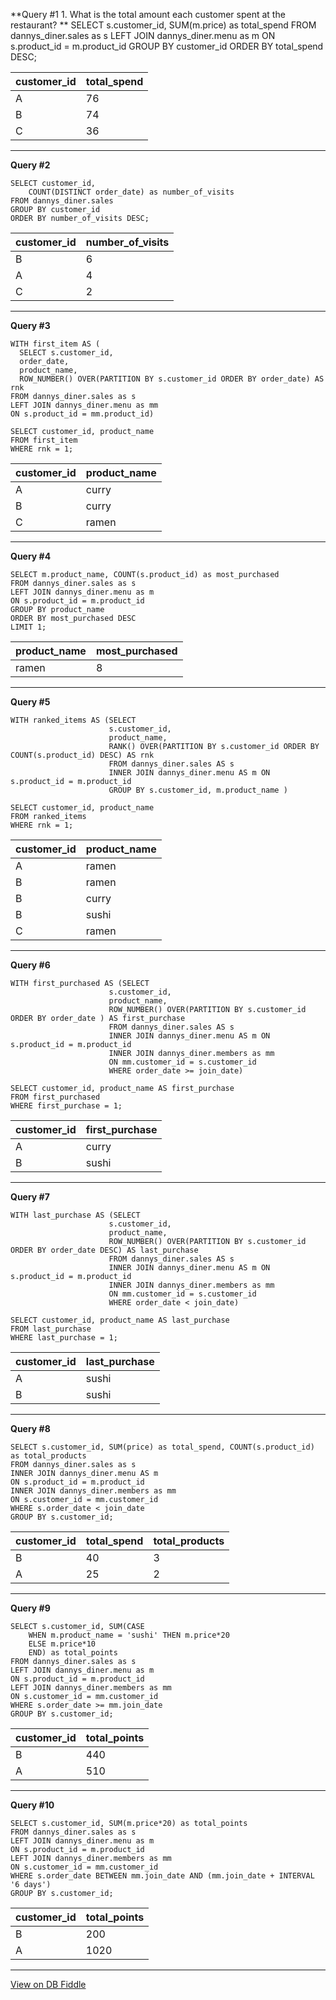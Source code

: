 
**Query #1 1. What is the total amount each customer spent at the restaurant? **
    SELECT
    	s.customer_id,
        SUM(m.price) as total_spend
    FROM dannys_diner.sales as s
    LEFT JOIN dannys_diner.menu as m
    ON s.product_id = m.product_id
    GROUP BY customer_id
    ORDER BY total_spend DESC;

| customer_id | total_spend |
| ----------- | ----------- |
| A           | 76          |
| B           | 74          |
| C           | 36          |

---
**Query #2**

    SELECT customer_id, 
    	COUNT(DISTINCT order_date) as number_of_visits
    FROM dannys_diner.sales
    GROUP BY customer_id
    ORDER BY number_of_visits DESC;

| customer_id | number_of_visits |
| ----------- | ---------------- |
| B           | 6                |
| A           | 4                |
| C           | 2                |

---
**Query #3**

    WITH first_item AS (
      SELECT s.customer_id,
      order_date, 
      product_name, 
      ROW_NUMBER() OVER(PARTITION BY s.customer_id ORDER BY order_date) AS rnk
    FROM dannys_diner.sales as s
    LEFT JOIN dannys_diner.menu as mm
    ON s.product_id = mm.product_id)
    
    SELECT customer_id, product_name
    FROM first_item
    WHERE rnk = 1;

| customer_id | product_name |
| ----------- | ------------ |
| A           | curry        |
| B           | curry        |
| C           | ramen        |

---
**Query #4**

    SELECT m.product_name, COUNT(s.product_id) as most_purchased
    FROM dannys_diner.sales as s
    LEFT JOIN dannys_diner.menu as m
    ON s.product_id = m.product_id
    GROUP BY product_name
    ORDER BY most_purchased DESC
    LIMIT 1;

| product_name | most_purchased |
| ------------ | -------------- |
| ramen        | 8              |

---
**Query #5**

    WITH ranked_items AS (SELECT 
                          s.customer_id, 
                          product_name, 
                          RANK() OVER(PARTITION BY s.customer_id ORDER BY COUNT(s.product_id) DESC) AS rnk 
                          FROM dannys_diner.sales AS s 
                          INNER JOIN dannys_diner.menu AS m ON s.product_id = m.product_id 
                          GROUP BY s.customer_id, m.product_name )
    
    SELECT customer_id, product_name
    FROM ranked_items
    WHERE rnk = 1;

| customer_id | product_name |
| ----------- | ------------ |
| A           | ramen        |
| B           | ramen        |
| B           | curry        |
| B           | sushi        |
| C           | ramen        |

---
**Query #6**

    WITH first_purchased AS (SELECT 
                          s.customer_id, 
                          product_name, 
                          ROW_NUMBER() OVER(PARTITION BY s.customer_id ORDER BY order_date ) AS first_purchase 
                          FROM dannys_diner.sales AS s 
                          INNER JOIN dannys_diner.menu AS m ON s.product_id = m.product_id 
                          INNER JOIN dannys_diner.members as mm
                          ON mm.customer_id = s.customer_id
                          WHERE order_date >= join_date)
    
    SELECT customer_id, product_name AS first_purchase
    FROM first_purchased
    WHERE first_purchase = 1;

| customer_id | first_purchase |
| ----------- | -------------- |
| A           | curry          |
| B           | sushi          |

---
**Query #7**

    WITH last_purchase AS (SELECT 
                          s.customer_id, 
                          product_name, 
                          ROW_NUMBER() OVER(PARTITION BY s.customer_id ORDER BY order_date DESC) AS last_purchase 
                          FROM dannys_diner.sales AS s 
                          INNER JOIN dannys_diner.menu AS m ON s.product_id = m.product_id 
                          INNER JOIN dannys_diner.members as mm
                          ON mm.customer_id = s.customer_id
                          WHERE order_date < join_date)
    
    SELECT customer_id, product_name AS last_purchase
    FROM last_purchase
    WHERE last_purchase = 1;

| customer_id | last_purchase |
| ----------- | ------------- |
| A           | sushi         |
| B           | sushi         |

---
**Query #8**

    SELECT s.customer_id, SUM(price) as total_spend, COUNT(s.product_id) as total_products
    FROM dannys_diner.sales as s
    INNER JOIN dannys_diner.menu AS m
    ON s.product_id = m.product_id
    INNER JOIN dannys_diner.members as mm
    ON s.customer_id = mm.customer_id
    WHERE s.order_date < join_date
    GROUP BY s.customer_id;

| customer_id | total_spend | total_products |
| ----------- | ----------- | -------------- |
| B           | 40          | 3              |
| A           | 25          | 2              |

---
**Query #9**

    SELECT s.customer_id, SUM(CASE
    	WHEN m.product_name = 'sushi' THEN m.price*20
    	ELSE m.price*10
    	END) as total_points
    FROM dannys_diner.sales as s
    LEFT JOIN dannys_diner.menu as m
    ON s.product_id = m.product_id
    LEFT JOIN dannys_diner.members as mm
    ON s.customer_id = mm.customer_id
    WHERE s.order_date >= mm.join_date
    GROUP BY s.customer_id;

| customer_id | total_points |
| ----------- | ------------ |
| B           | 440          |
| A           | 510          |

---
**Query #10**

    SELECT s.customer_id, SUM(m.price*20) as total_points
    FROM dannys_diner.sales as s
    LEFT JOIN dannys_diner.menu as m
    ON s.product_id = m.product_id
    LEFT JOIN dannys_diner.members as mm
    ON s.customer_id = mm.customer_id
    WHERE s.order_date BETWEEN mm.join_date AND (mm.join_date + INTERVAL '6 days')
    GROUP BY s.customer_id;

| customer_id | total_points |
| ----------- | ------------ |
| B           | 200          |
| A           | 1020         |

---

[View on DB Fiddle](https://www.db-fiddle.com/f/2rM8RAnq7h5LLDTzZiRWcd/138)
